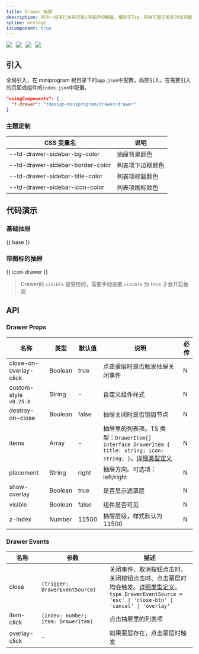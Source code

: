```yaml
---
title: Drawer 抽屉
description: 用作一组平行关系页面/内容的切换器，相较于Tab，同屏可展示更多的选项数量。。
spline: message
isComponent: true
---
```


<span class="coverages-badge" style="margin-right: 10px"><img src="https://img.shields.io/badge/coverages%3A%20lines-100%25-blue" /></span><span class="coverages-badge" style="margin-right: 10px"><img src="https://img.shields.io/badge/coverages%3A%20functions-100%25-blue" /></span><span class="coverages-badge" style="margin-right: 10px"><img src="https://img.shields.io/badge/coverages%3A%20statements-100%25-blue" /></span><span class="coverages-badge" style="margin-right: 10px"><img src="https://img.shields.io/badge/coverages%3A%20branches-100%25-blue" /></span>
## 引入

全局引入，在 miniprogram 根目录下的`app.json`中配置，局部引入，在需要引入的页面或组件的`index.json`中配置。

```json
"usingComponents": {
  "t-drawer": "tdesign-miniprogram/drawer/drawer"
}
```

### 主题定制
CSS 变量名|说明
--|--
--td-drawer-sidebar-bg-color | 抽屉背景颜色
--td-drawer-sidebar-border-color | 列表项下边框颜色
--td-drawer-sidebar-title-color | 列表项标题颜色
--td-drawer-sidebar-icon-color | 列表项图标颜色

## 代码演示

### 基础抽屉
{{ base }}

### 带图标的抽屉
{{ icon-drawer }}

>Drawer的 `visible` 是受控的，需要手动设置 `visible` 为 `true` 才会开启抽屉



## API
### Drawer Props

名称 | 类型 | 默认值 | 说明 | 必传
-- | -- | -- | -- | --
close-on-overlay-click | Boolean | true | 点击蒙层时是否触发抽屉关闭事件 | N
custom-style `v0.25.0` | String | - | 自定义组件样式 | N
destroy-on-close | Boolean | false | 抽屉关闭时是否销毁节点 | N
items | Array | - | 抽屉里的列表项。TS 类型：`DrawerItem[] ` `interface DrawerItem { title: string; icon: string; }`。[详细类型定义](https://github.com/Tencent/tdesign-miniprogram/tree/develop/src/drawer/type.ts) | N
placement | String | right | 抽屉方向。可选项：left/right | N
show-overlay | Boolean | true | 是否显示遮罩层 | N
visible | Boolean | false | 组件是否可见 | N
z-index | Number | 11500 | 抽屉层级，样式默认为 11500 | N

### Drawer Events

名称 | 参数 | 描述
-- | -- | --
close | `(trigger: DrawerEventSource)` | 关闭事件，取消按钮点击时、关闭按钮点击时、点击蒙层时均会触发。[详细类型定义](https://github.com/Tencent/tdesign-miniprogram/tree/develop/src/drawer/type.ts)。<br/>`type DrawerEventSource = 'esc' \| 'close-btn' \| 'cancel' \| 'overlay'`<br/>
item-click | `(index: number; item: DrawerItem)` | 点击抽屉里的列表项
overlay-click | \- | 如果蒙层存在，点击蒙层时触发
